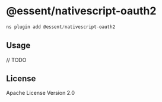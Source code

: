 # @essent/nativescript-oauth2

```javascript
ns plugin add @essent/nativescript-oauth2
```

## Usage

// TODO

## License

Apache License Version 2.0
